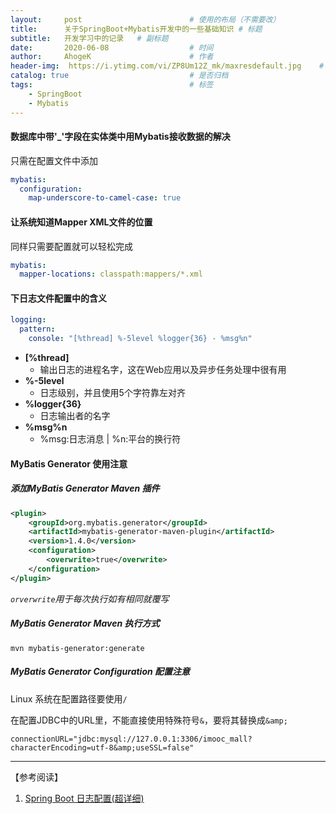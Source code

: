 ```yaml
---
layout:     post                        # 使用的布局（不需要改）
title:      关于SpringBoot+Mybatis开发中的一些基础知识 # 标题
subtitle:   开发学习中的记录   # 副标题
date:       2020-06-08                  # 时间
author:     AhogeK                      # 作者
header-img:  https://i.ytimg.com/vi/ZP8Um12Z_mk/maxresdefault.jpg    # 这篇文章标题背景图片
catalog: true                           # 是否归档
tags:                                   # 标签
    - SpringBoot
    - Mybatis
---
```

#### 数据库中带'_'字段在实体类中用Mybatis接收数据的解决
只需在配置文件中添加
```yml
mybatis:
  configuration:
    map-underscore-to-camel-case: true
```

#### 让系统知道Mapper XML文件的位置
同样只需要配置就可以轻松完成
```yml
mybatis:
  mapper-locations: classpath:mappers/*.xml
```

#### 下日志文件配置中的含义
```yml
logging:
  pattern:
    console: "[%thread] %-5level %logger{36} - %msg%n"
```

* **[%thread]**
  * 输出日志的进程名字，这在Web应用以及异步任务处理中很有用
* **%-5level**
  * 日志级别，并且使用5个字符靠左对齐
* **%logger{36}**
  * 日志输出者的名字
* **%msg%n**
  * %msg:日志消息 | %n:平台的换行符

#### MyBatis Generator 使用注意
##### 添加MyBatis Generator Maven 插件
```xml
<plugin>
	<groupId>org.mybatis.generator</groupId>
	<artifactId>mybatis-generator-maven-plugin</artifactId>
	<version>1.4.0</version>
	<configuration>
		<overwrite>true</overwrite>
	</configuration>
</plugin>
```
*``orverwrite``用于每次执行如有相同就覆写*

##### MyBatis Generator Maven 执行方式
``mvn mybatis-generator:generate``

##### MyBatis Generator Configuration 配置注意
Linux 系统在配置路径要使用``/``

在配置JDBC中的URL里，不能直接使用特殊符号``&``，要将其替换成``&amp;``

``connectionURL="jdbc:mysql://127.0.0.1:3306/imooc_mall?characterEncoding=utf-8&amp;useSSL=false"``

---
【参考阅读】
1. [Spring Boot 日志配置(超详细)](https://blog.csdn.net/inke88/article/details/75007649)